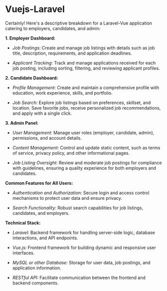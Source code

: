 # Vuejs-Laravel

Certainly! Here's a descriptive breakdown for a Laravel-Vue application catering to employers, candidates, and admin:

**1. Employer Dashboard:**

   - *Job Postings:* Create and manage job listings with details such as job title, description, requirements, and application deadlines.
   
   - *Applicant Tracking:* Track and manage applications received for each job posting, including sorting, filtering, and reviewing applicant profiles.

**2. Candidate Dashboard:**

   - *Profile Management:* Create and maintain a comprehensive profile with education, work experience, skills, and portfolio.
   
   - *Job Search:* Explore job listings based on preferences, skillset, and location. Save favorite jobs, receive personalized job recommendations, and apply with a single click.

**3. Admin Panel:**

   - *User Management:* Manage user roles (employer, candidate, admin), permissions, and account details.
   
   - *Content Management:* Control and update static content, such as terms of service, privacy policy, and other informational pages.
   
   - *Job Listing Oversight:* Review and moderate job postings for compliance with guidelines, ensuring a quality experience for both employers and candidates.

**Common Features for All Users:**

   - *Authentication and Authorization:* Secure login and access control mechanisms to protect user data and ensure privacy.
   
   - *Search Functionality:* Robust search capabilities for job listings, candidates, and employers.
   

**Technical Stack:**

   - *Laravel:* Backend framework for handling server-side logic, database interactions, and API endpoints.
   
   - *Vue.js:* Frontend framework for building dynamic and responsive user interfaces.
   
   - *MySQL or other Database:* Storage for user data, job postings, and application information.
   
   - *RESTful API:* Facilitate communication between the frontend and backend components.




